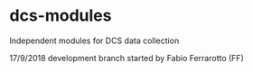 # dcs-modules
Independent modules for DCS data collection

17/9/2018  development branch started by Fabio Ferrarotto (FF)
